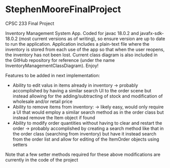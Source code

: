 # StephenMooreFinalProject
CPSC 233 Final Project

Inventory Management System App. Coded for javac 18.0.2 and javafx-sdk-18.0.2 (most current versions as of writing), so ensure version are up to date to run the 
application. Application includes a plain-text file where the inventory is stored from each use of the app so that when the user reopens, the inventory has 
not been lost. Current class diagram is also included in the GitHub repository for reference (under the name InventoryManagementClassDiagram). Enjoy!

Features to be added in next implementation:
  - Ability to edit valus in items already in inventory
    -> probably accomplished by having a similar search UI to the order scene but instead allowing for the adding/subtracting of stock and modification of
       wholesale and/or retail price
  - Ability to remove items from inventory:
    -> likely easy, would only require a UI that would employ a similar search method as in the order class but instead remove the Item object if found
  - Ability to modify order quantities without having to clear and restart the order
    -> probably accomplished by creating a search method like that in the order class (searching from inventory) but have it instead search from the order list
       and allow for editing of the ItemOrder objects using setters
       
Note that a few setter methods required for these above modifications are currently in the code of the project
